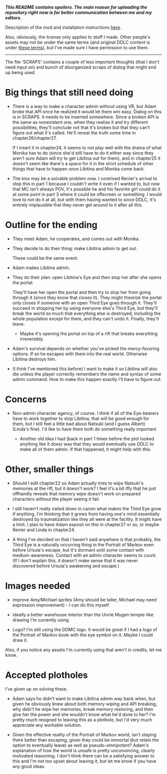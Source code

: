***This README contains spoilers. The main reason for uploading the repository right now is for better communication between me and my editors.***

Description of the mod and installation instructions [here](https://yujiri.xyz/works/return_to_the_portrait/).

Also, obviously, the license only applies to stuff I made. Other people's assets may not be under the same terms (and original DDLC content is under [these terms](http://teamsalvato.com/ip-guidelines/)), but I've made sure I have permission to use them.

---

The file 'SCRAPS' contains a couple of less important thoughts (that I don't need input on) and bunch of disorganized scraps of dialog that might end up being used.

# Big things that still need doing

* There is a way to make a character admin without using VR, but Adam broke that API once he realized it would let them win easy. Dialog on this is in SCRAPS. It needs to be inserted somewhere. Since a broken API is the same as nonexistent one, when they realize it and try different possibilities, they'll conclude not that it's broken but that they can't figure out what it's called. He'll reveal the truth some time in chapter26/chapter27.

	If I insert it in chapter24, it seems to not play well with the drama of what Monika has to do (since she'd still have to do it either way since they aren't sure Adam will try to get Libitina out for them), and in chapter25 it doesn't seem like there's a space for it in the strict schedule of other things that have to happen once Libitina and Monika come back.

* The kiss may be a solvable problem now. I contrived Renier's arrival to stop this in part 1 because I couldn't write it even if I wanted to, but now that MC isn't always POV, it's possible he and his favorite girl could do it at some point in part 3 where it could be offscreen or something. I would love to not do it at all, but with them having wanted to since DDLC, it's entirely implausible that they never get around to it after all this.

# Outline for the ending

* They meet Adam, he cooperates, and comes out with Monika.

* They decide to do their thing: make Libitina admin to get out.

	These could be the same event.

* Adam makes Libitina admin.

* They do their plan: open Libitina's Eye and then stop her after she opens the portal.

	They'll have her open the portal and then try to stop her from going through it (since they know that closes it). They might theorize the portal only closes if someone with an open Third Eye goes through it. They'll succeed in stopping her by using everyone else's Third Eye, but they'll break the world so much that everything else is destroyed, including the whole population except for them, and they can't undo it. Finally, they'll leave.

	* Maybe it's opening the portal on top of a rift that breaks everything irreversibly.

* Adam's survival depends on whether you've picked the mercy-favoring options. If so he escapes with them into the real world. Otherwise Libitina destroys him.

* (I think I've mentioned this before) I want to make it so Libitina will also die unless the player correctly remembers the name and syntax of some admin command. How to make this happen exactly I'll have to figure out.

# Concerns

* Non-admin character agency, of course. I think if all of the Eye-bearers have to work together to stop Libitina, that will be good enough for them, but I still feel a little bad about Natsuki (and I guess Albert) (Linda's fine). I'd like to have them both do something really important.

	* Another old idea I had (back in part 1 times before the plot looked anything like it does) was that they would eventually use DDLC to make all of them admin. If that happened, it might help with this.

# Other, smaller things

* Should I edit chapter22 so Adam actually tries to wipe Natsuki's memories at the rift, but it doesn't work? I feel it's a bit iffy that he just offhandly reveals that memory wipe doesn't work on prepared characters without the player seeing it fail.

* I still haven't really nailed down in canon what makes the Third Eye grow if anything. I'm thinking that it grows from having one's mind essentially destroyed by traumatization like they all were at the facility. It might have a limit. I plan to have Adam exposit on this in chapter27 or so, or maybe Renier and Linda in chapter24.

* A thing I've decided on that I haven't said anywhere is that probably, the Third Eye is a naturally occurring thing in the Portrait of Markov even before Ursula's escape, but it's dormant until some contact with medium-awareness. Contact with an admin character seems to count. (If I don't explain this, it doesn't make sense that it was never discovered before Ursula's awakening and escape.)

# Images needed

* improve Amy/Michael sprites (Amy should be taller, Michael may need expression improvement) - I can do this myself

* ideally a better warehouse interior than the Uncle Mugen temple-like drawing I'm currently using

* Logo? I'm still using the DDMC logo. It would be great if I had a logo of the Portrait of Markov book with the eye symbol on it. Maybe I could draw it.

Also, if you notice any assets I'm currently using that aren't in credits, let me know.

# Accepted plotholes

I've given up on solving these.

* Adam says he didn't want to make Libitina admin way back when, but given he obviously knew about both memory wiping and API breaking, why didn't he wipe her memories, break memory restoring, and then give her the power and she wouldn't know what he'd done to her? I'm pretty much resigned to leaving this as a plothole, but I'd very much appreciate any workable solution.

* Given the effective reality of the Portrait of Markov world, isn't staying there better than escaping, given they could be immortal (but retain the option to eventually leave) as well as pseudo-omnipotent? Adam's explanation of how the world is unsafe is pretty unconvincing, clearly motivated reasoning. I don't think there can be a satisfying answer to this and I'm not too upset about leaving it, but let me know if you have any good ideas.
